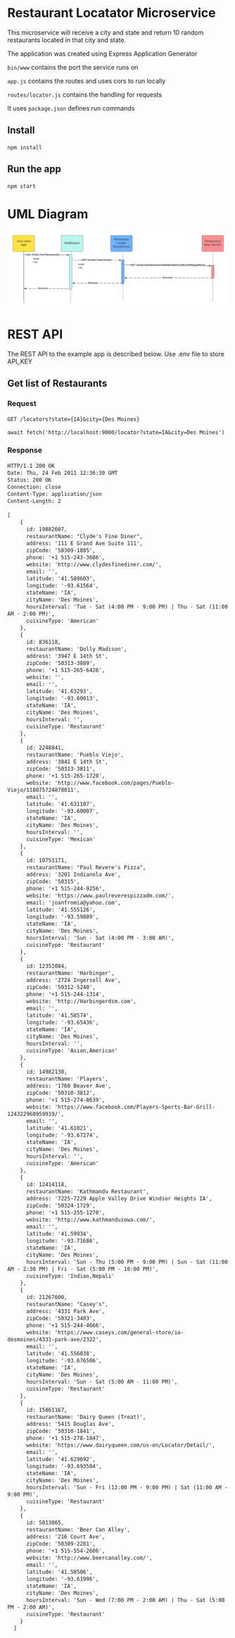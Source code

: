 # Restaurant Locatator Microservice

This microservice will receive a city and state and return 10 random restaurants located in that city and state.

The application was created using Express Application Generator

`bin/www` contains the port the service runs on

`app.js` contains the routes and uses cors to run locally

`routes/locator.js` contains the handling for requests

It uses `package.json` defines run commands

## Install

    npm install

## Run the app

    npm start

# UML Diagram
![UML](UML.png)

# REST API

The REST API to the example app is described below.
Use .env file to store API_KEY

## Get list of Restaurants

### Request

`GET /locators?state={IA}&city={Des Moines}`

    await fetch('http://localhost:9000/locator?state=IA&city=Des Moines')

### Response

    HTTP/1.1 200 OK
    Date: Thu, 24 Feb 2011 12:36:30 GMT
    Status: 200 OK
    Connection: close
    Content-Type: application/json
    Content-Length: 2

    [
        {
          id: 19882607,
          restaurantName: "Clyde's Fine Diner",
          address: '111 E Grand Ave Suite 111',
          zipCode: '50309-1885',
          phone: '+1 515-243-3686',
          website: 'http://www.clydesfinediner.com/',
          email: '',
          latitude: '41.589603',
          longitude: '-93.61564',
          stateName: 'IA',
          cityName: 'Des Moines',
          hoursInterval: 'Tue - Sat (4:00 PM - 9:00 PM) | Thu - Sat (11:00 AM - 2:00 PM)',
          cuisineType: 'American'
        },
        {
          id: 836118,
          restaurantName: 'Dolly Madison',
          address: '3947 E 14th St',
          zipCode: '50313-3889',
          phone: '+1 515-265-6426',
          website: '',
          email: '',
          latitude: '41.63293',
          longitude: '-93.60013',
          stateName: 'IA',
          cityName: 'Des Moines',
          hoursInterval: '',
          cuisineType: 'Restaurant'
        },
        {
          id: 2248841,
          restaurantName: 'Pueblo Viejo',
          address: '3841 E 14th St',
          zipCode: '50313-3811',
          phone: '+1 515-265-1720',
          website: 'http://www.facebook.com/pages/Pueblo-Viejo/118075724878011',
          email: '',
          latitude: '41.631107',
          longitude: '-93.60007',
          stateName: 'IA',
          cityName: 'Des Moines',
          hoursInterval: '',
          cuisineType: 'Mexican'
        },
        {
          id: 10753171,
          restaurantName: "Paul Revere's Pizza",
          address: '3201 Indianola Ave',
          zipCode: '50315',
          phone: '+1 515-244-9256',
          website: 'https://www.paulreverespizzadm.com/',
          email: 'joanfromia@yahoo.com',
          latitude: '41.555126',
          longitude: '-93.59809',
          stateName: 'IA',
          cityName: 'Des Moines',
          hoursInterval: 'Sun - Sat (4:00 PM - 3:00 AM)',
          cuisineType: 'Restaurant'
        },
        {
          id: 12351084,
          restaurantName: 'Harbinger',
          address: '2724 Ingersoll Ave',
          zipCode: '50312-5240',
          phone: '+1 515-244-1314',
          website: 'http://Harbingerdsm.com',
          email: '',
          latitude: '41.58574',
          longitude: '-93.65436',
          stateName: 'IA',
          cityName: 'Des Moines',
          hoursInterval: '',
          cuisineType: 'Asian,American'
        },
        {
          id: 14982130,
          restaurantName: 'Players',
          address: '1760 Beaver Ave',
          zipCode: '50310-3812',
          phone: '+1 515-274-8639',
          website: 'https://www.facebook.com/Players-Sports-Bar-Grill-124322960959919/',
          email: '',
          latitude: '41.61021',
          longitude: '-93.67274',
          stateName: 'IA',
          cityName: 'Des Moines',
          hoursInterval: '',
          cuisineType: 'American'
        },
        {
          id: 12414118,
          restaurantName: 'Kathmandu Restaurant',
          address: '7225-7229 Apple Valley Drive Windsor Heights IA',
          zipCode: '50324-1729',
          phone: '+1 515-255-1270',
          website: 'http://www.kathmanduiowa.com/',
          email: '',
          latitude: '41.59934',
          longitude: '-93.71686',
          stateName: 'IA',
          cityName: 'Des Moines',
          hoursInterval: 'Sun - Thu (5:00 PM - 9:00 PM) | Sun - Sat (11:00 AM - 2:30 PM) | Fri - Sat (5:00 PM - 10:00 PM)',
          cuisineType: 'Indian,Nepali'
        },
        {
          id: 21267600,
          restaurantName: "Casey's",
          address: '4331 Park Ave',
          zipCode: '50321-3403',
          phone: '+1 515-244-4666',
          website: 'https://www.caseys.com/general-store/ia-desmoines/4331-park-ave/2322',
          email: '',
          latitude: '41.556038',
          longitude: '-93.676506',
          stateName: 'IA',
          cityName: 'Des Moines',
          hoursInterval: 'Sun - Sat (5:00 AM - 11:00 PM)',
          cuisineType: 'Restaurant'
        },
        {
          id: 15861167,
          restaurantName: 'Dairy Queen (Treat)',
          address: '5415 Douglas Ave',
          zipCode: '50310-1841',
          phone: '+1 515-278-1847',
          website: 'https://www.dairyqueen.com/us-en/Locator/Detail/',
          email: '',
          latitude: '41.629692',
          longitude: '-93.693504',
          stateName: 'IA',
          cityName: 'Des Moines',
          hoursInterval: 'Sun - Fri (12:00 PM - 9:00 PM) | Sat (11:00 AM - 9:00 PM)',
          cuisineType: 'Restaurant'
        },
        {
          id: 5013065,
          restaurantName: 'Beer Can Alley',
          address: '216 Court Ave',
          zipCode: '50309-2281',
          phone: '+1 515-554-2606',
          website: 'http://www.beercanalley.com/',
          email: '',
          latitude: '41.58506',
          longitude: '-93.61996',
          stateName: 'IA',
          cityName: 'Des Moines',
          hoursInterval: 'Sun - Wed (7:00 PM - 2:00 AM) | Thu - Sat (5:00 PM - 2:00 AM)',
          cuisineType: 'Restaurant'
        }
      ]

